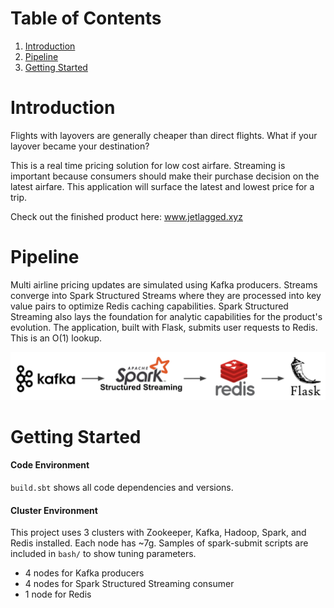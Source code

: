 # Table of Contents
1. [Introduction](README.md#introduction)
2. [Pipeline](README.md#pipeline)
3. [Getting Started](README.md#gettingstarted)

# Introduction

Flights with layovers are generally cheaper than direct flights. What if your layover became your destination?

This is a real time pricing solution for low cost airfare. Streaming is important because consumers should make their purchase decision on the latest airfare. This application will surface the latest and lowest price for a trip.

Check out the finished product here: www.jetlagged.xyz

# Pipeline

Multi airline pricing updates are simulated using Kafka producers. Streams converge into Spark Structured Streams where they are processed into key value pairs to optimize Redis caching capabilities. Spark Structured Streaming also lays the foundation for analytic capabilities for the product's evolution. The application, built with Flask, submits user requests to Redis. This is an O(1) lookup. 

![pipeline](images/pipeline.png)

# Getting Started

#### Code Environment
`build.sbt` shows all code dependencies and versions.

#### Cluster Environment
This project uses 3 clusters with Zookeeper, Kafka, Hadoop, Spark, and Redis installed. Each node has ~7g. Samples of spark-submit scripts are included in `bash/` to show tuning parameters.
* 4 nodes for Kafka producers 
* 4 nodes for Spark Structured Streaming consumer
* 1 node for Redis